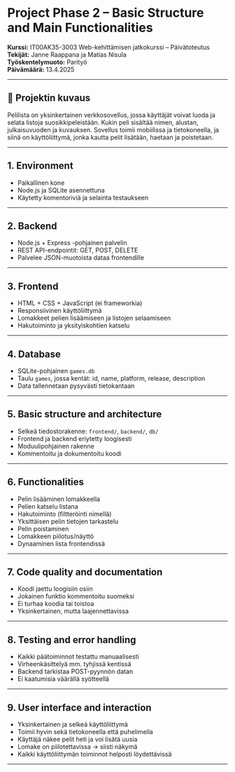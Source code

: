 # Project Phase 2 – Basic Structure and Main Functionalities

**Kurssi:** IT00AK35-3003 Web-kehittämisen jatkokurssi – Päivätoteutus  
**Tekijät:** Janne Raappana ja Matias Nisula  
**Työskentelymuoto:** Parityö  
**Päivämäärä:** 13.4.2025

---

## 🎯 Projektin kuvaus

Pelilista on yksinkertainen verkkosovellus, jossa käyttäjät voivat luoda ja selata listoja suosikkipeleistään. Kukin peli sisältää nimen, alustan, julkaisuvuoden ja kuvauksen. Sovellus toimii mobiilissa ja tietokoneella, ja siinä on käyttöliittymä, jonka kautta pelit lisätään, haetaan ja poistetaan.

---

## 1. Environment

- Paikallinen kone
- Node.js ja SQLite asennettuna
- Käytetty komentoriviä ja selainta testaukseen

---

## 2. Backend

- Node.js + Express -pohjainen palvelin
- REST API-endpointit: GET, POST, DELETE
- Palvelee JSON-muotoista dataa frontendille

---

## 3. Frontend

- HTML + CSS + JavaScript (ei frameworkia)
- Responsiivinen käyttöliittymä
- Lomakkeet pelien lisäämiseen ja listojen selaamiseen
- Hakutoiminto ja yksityiskohtien katselu

---

## 4. Database

- SQLite-pohjainen `games.db`
- Taulu `games`, jossa kentät: id, name, platform, release, description
- Data tallennetaan pysyvästi tietokantaan

---

## 5. Basic structure and architecture

- Selkeä tiedostorakenne: `frontend/`, `backend/`, `db/`
- Frontend ja backend eriytetty loogisesti
- Moduulipohjainen rakenne
- Kommentoitu ja dokumentoitu koodi

---

## 6. Functionalities

- Pelin lisääminen lomakkeella
- Pelien katselu listana
- Hakutoiminto (filtteröinti nimellä)
- Yksittäisen pelin tietojen tarkastelu
- Pelin poistaminen
- Lomakkeen piilotus/näyttö
- Dynaaminen lista frontendissä

---

## 7. Code quality and documentation

- Koodi jaettu loogisiin osiin
- Jokainen funktio kommentoitu suomeksi
- Ei turhaa koodia tai toistoa
- Yksinkertainen, mutta laajennettavissa

---

## 8. Testing and error handling

- Kaikki päätoiminnot testattu manuaalisesti
- Virheenkäsittelyä mm. tyhjissä kentissä
- Backend tarkistaa POST-pyynnön datan
- Ei kaatumisia väärällä syötteellä

---

## 9. User interface and interaction

- Yksinkertainen ja selkeä käyttöliittymä
- Toimii hyvin sekä tietokoneella että puhelimella
- Käyttäjä näkee pelit heti ja voi lisätä uusia
- Lomake on piilotettavissa → siisti näkymä
- Kaikki käyttöliittymän toiminnot helposti löydettävissä

---

